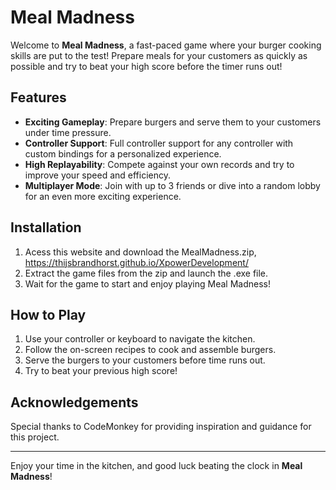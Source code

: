 # Meal Madness

Welcome to **Meal Madness**, a fast-paced game where your burger cooking skills are put to the test! Prepare meals for your customers as quickly as possible and try to beat your high score before the timer runs out!

## Features

- **Exciting Gameplay**: Prepare burgers and serve them to your customers under time pressure.
- **Controller Support**: Full controller support for any controller with custom bindings for a personalized experience.
- **High Replayability**: Compete against your own records and try to improve your speed and efficiency.
- **Multiplayer Mode**: Join with up to 3 friends or dive into a random lobby for an even more exciting experience.

## Installation
1. Acess this website and download the MealMadness.zip, https://thijsbrandhorst.github.io/XpowerDevelopment/
2. Extract the game files from the zip and launch the .exe file.
3. Wait for the game to start and enjoy playing Meal Madness!

## How to Play

1. Use your controller or keyboard to navigate the kitchen.
2. Follow the on-screen recipes to cook and assemble burgers.
3. Serve the burgers to your customers before time runs out.
4. Try to beat your previous high score!

## Acknowledgements

Special thanks to CodeMonkey for providing inspiration and guidance for this project.

---

Enjoy your time in the kitchen, and good luck beating the clock in **Meal Madness**!
